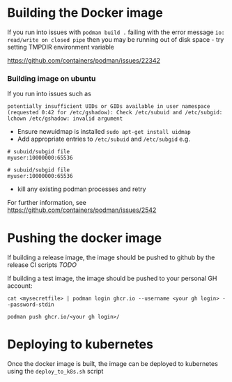 Building the Docker image
====

If you run into issues with `podman build .` failing with the error message
`io: read/write on closed pipe` then you may be running out of disk space - try setting TMPDIR environment variable

https://github.com/containers/podman/issues/22342

### Building image on ubuntu

If you run into issues such as 
```commandline
potentially insufficient UIDs or GIDs available in user namespace (requested 0:42 for /etc/gshadow): Check /etc/subuid and /etc/subgid: lchown /etc/gshadow: invalid argument
```

* Ensure newuidmap is installed
`sudo apt-get install uidmap`
* Add appropriate entries to `/etc/subuid` and `/etc/subgid`
e.g.
```
# subuid/subgid file
myuser:10000000:65536

# subuid/subgid file
myuser:10000000:65536
```
* kill any existing podman processes and retry

For further information, see https://github.com/containers/podman/issues/2542

Pushing the docker image
===

If building a release image, the image should be pushed to github by the release CI scripts _TODO_

If building a test image, the image should be pushed to your personal GH account:

`cat <mysecretfile> | podman login ghcr.io --username <your gh login> --password-stdin`
 
`podman push ghcr.io/<your gh login>/`

Deploying to kubernetes
===

Once the docker image is built, the image can be deployed to kubernetes using the `deploy_to_k8s.sh` script